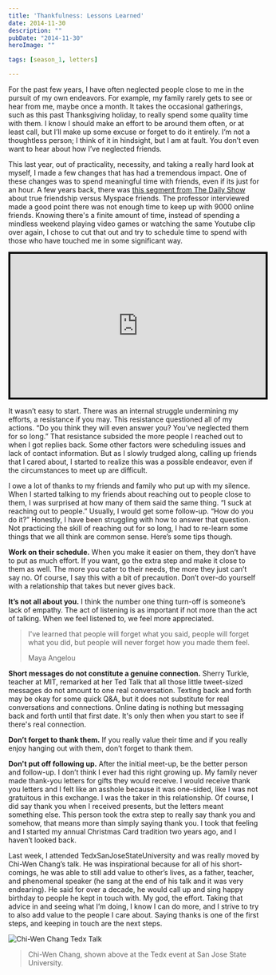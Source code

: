 ```yaml
---
title: 'Thankfulness: Lessons Learned'
date: 2014-11-30
description: ""
pubDate: "2014-11-30"
heroImage: ""

tags: [season_1, letters]

---
```




For the past few years, I have often neglected people close to me in the pursuit of my own endeavors. For example, my family rarely gets to see or hear from me, maybe once a month. It takes the occasional gatherings, such as this past Thanksgiving holiday, to really spend some quality time with them. I know I should make an effort to be around them often, or at least call, but I’ll make up some excuse or forget to do it entirely. I’m not a thoughtless person; I think of it in hindsight, but I am at fault. You don’t even want to hear about how I’ve neglected friends.

This last year, out of practicality, necessity, and taking a really hard look at myself, I made a few changes that has had a tremendous impact. One of these changes was to spend meaningful time with friends, even if its just for an hour. A few years back, there was [this segment from The Daily Show](https://www.cc.com/video-clips/dxrlhk/the-daily-show-with-jon-stewart-trendspotting---social-networking) about true friendship versus Myspace friends. The professor interviewed made a good point there was not enough time to keep up with 9000 online friends. Knowing there's a finite amount of time, instead of spending a mindless weekend playing video games or watching the same Youtube clip over again, I chose to cut that out and try to schedule time to spend with those who have touched me in some significant way.

<div style="background-color:#000000;width:520px;"><div style="padding:4px;"><iframe src="https://media.mtvnservices.com/embed/mgid:arc:video:comedycentral.com:b0926c8a-ed00-11e0-aca6-0026b9414f30" width="512" height="288" frameborder="0" allowfullscreen="true"></iframe></div></div>

It wasn’t easy to start. There was an internal struggle undermining my efforts, a resistance if you may. This resistance questioned all of my actions. “Do you think they will even answer you? You’ve neglected them for so long.” That resistance subsided the more people I reached out to when I got replies back. Some other factors were scheduling issues and lack of contact information. But as I slowly trudged along, calling up friends that I cared about, I started to realize this was a possible endeavor, even if the circumstances to meet up are difficult.

I owe a lot of thanks to my friends and family who put up with my silence. When I started talking to my friends about reaching out to people close to them, I was surprised at how many of them said the same thing. “I suck at reaching out to people.” Usually, I would get some follow-up. “How do you do it?” Honestly, I have been struggling with how to answer that question. Not practicing the skill of reaching out for so long, I had to re-learn some things that we all think are common sense. Here’s some tips though.

**Work on their schedule.** When you make it easier on them, they don’t have to put as much effort. If you want, go the extra step and make it close to them as well. The more you cater to their needs, the more they just can’t say no. Of course, I say this with a bit of precaution. Don’t over-do yourself with a relationship that takes but never gives back.

**It’s not all about you.** I think the number one thing turn-off is someone’s lack of empathy. The act of listening is as important if not more than the act of talking. When we feel listened to, we feel more appreciated.

> I've learned that people will forget what you said, people will forget what you did, but people will never forget how you made them feel.
>
> Maya Angelou

**Short messages do not constitute a genuine connection.** Sherry Turkle, teacher at MIT, remarked at her Ted Talk that all those little tweet-sized messages do not amount to one real conversation. Texting back and forth may be okay for some quick Q&A, but it does not substitute for real conversations and connections. Online dating is nothing but messaging back and forth until that first date. It's only then when you start to see if there's real connection.

**Don’t forget to thank them.** If you really value their time and if you really enjoy hanging out with them, don’t forget to thank them.

**Don't put off following up.** After the initial meet-up, be the better person and follow-up. I don’t think I ever had this right growing up. My family never made thank-you letters for gifts they would receive. I would receive thank you letters and I felt like an asshole because it was one-sided, like I was not gratuitous in this exchange. I was the taker in this relationship. Of course, I did say thank you when I received presents, but the letters meant something else. This person took the extra step to really say thank you and somehow, that means more than simply saying thank you. I took that feeling and I started my annual Christmas Card tradition two years ago, and I haven’t looked back.

Last week, I attended TedxSanJoseStateUniversity and was really moved by Chi-Wen Chang’s talk. He was inspirational because for all of his short-comings, he was able to still add value to other’s lives, as a father, teacher, and phenomenal speaker (he sang at the end of his talk and it was very endearing). He said for over a decade, he would call up and sing happy birthday to people he kept in touch with. My god, the effort. Taking that advice in and seeing what I’m doing, I know I can do more, and I strive to try to also add value to the people I care about. Saying thanks is one of the first steps, and keeping in touch are the next steps.

![Chi-Wen Chang Tedx Talk](https://gallery.tinyletterapp.com/b7acb1dd09358f1ed19f16a562a005fc08d42511/images/f8ae3373-fca1-41a1-8a2e-22d9460736b4.jpg)

> Chi-Wen Chang, shown above at the Tedx event at San Jose State University.
